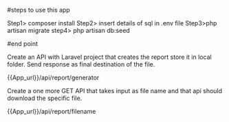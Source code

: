 #steps to use this app

Step1> composer install
Step2> insert details of sql in .env file
Step3>php artisan migrate
step4> php artisan db:seed



#end point

Create an API with Laravel project that creates the report store it in local folder. Send
response as final destination of the file.

{{App_url}}/api/report/generator


Create a one more GET API that takes input as file name and that api should download the
specific file.


{{App_url}}/api/report/filename



